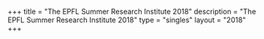 +++
title = "The EPFL Summer Research Institute 2018"
description = "The EPFL Summer Research Institute 2018"
type = "singles"
layout = "2018"
+++
